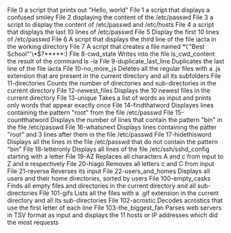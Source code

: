 File 0 a script that prints out "Hello, world"
File 1 a script that displays a confused smiley
File 2 displaying the content of the /etc/passwd
File 3 a script to display the content of /etc/passwd and /etc/hosts
File 4 a script that displays the last 10 lines of /etc/passwd
File 5 Display the first 10 lines of /etc/passwd
File 6 A script that displays the third line of the file iacta in the working directory
File 7 A script that creates a file named \*\\'"Best School"\'\\*$\?\*\*\*\*\*:)
File 8-cwd_state	Writes into the file ls_cwd_content the result of the command ls -la
File 9-duplicate_last_line	Duplicates the last line of the file iacta
File 10-no_more_js	Deletes all the regular files with a .js extension that are present in the current directory and all its subfolders
File 11-directories	Counts the number of directories and sub-directories in the current directory
File 12-newest_files	Displays the 10 newest files in the current directory
File 13-unique	Takes a list of words as input and prints only words that appear exactly once
File 14-findthatword	Displayes lines containing the pattern "root" from the file /etc/passwd
File 15-countthatword	Displays the number of lines that contain the pattern "bin" in the file /etc/passwd
File 16-whatsnext	Displays lines containing the patter "root" and 3 lines after them in the file /etc/passwd
File 17-hidethisword	Displays all the lines in the file /etc/passwd that do not contain the pattern "bin"
File 18-letteronly	Displays all lines of the file /etc/ssh/sshd_config starting with a letter
File 19-AZ	Replaces all characters A and c from input to Z and e respectively
File 20-hiago	Removes all letters c and C from input
File 21-reverse	Reverses its input
File 22-users_and_homes	Displays all users and their home directories, sorted by users
File 100-empty_casks	Finds all empty files and directories in the current directory and all sub-directories
File 101-gifs	Lists all the files with a .gif extension in the current directory and all its sub-directories
File 102-acrostic	Decodes acrostics that use the first letter of each line
File 103-the_biggest_fan	Parses web servers in TSV format as input and displays the 11 hosts or IP addresses which did the most requests
